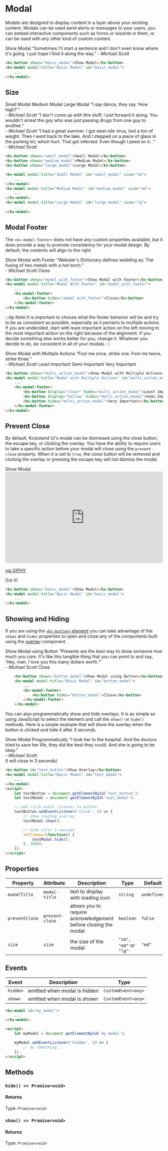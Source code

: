 # Modal

Modals are designed to display content in a layer above your existing content. Modals can be used send alerts or messages to your users, you can embed interactive components such as forms or wizards in them, or can be used with any other kind of custom content.

<div class="my-xl">
    <ks-button shows="basic_modal">Show Modal</ks-button>
    <ks-modal modal-title="Basic Modal" id="basic_modal">
        “Sometimes I'll start a sentence and I don't even know where it's going. I just hope I find it along the way.”
        <i>- Michael Scott</i>
    </ks-modal>
</div>

```html
<ks-button shows="basic_modal">Show Modal</ks-button>
<ks-modal modal-title="Basic Modal" id="basic_modal">
    ...
</ks-modal>
```

## Size

<div class="my-xl">
    <ks-button shows="small_modal">Small Modal</ks-button>
    <ks-button shows="medium_modal">Medium Modal</ks-button>
    <ks-button shows="large_modal">Large Modal</ks-button>
    <ks-modal modal-title="Small Modal" id="small_modal" size="sm">
        “I say dance, they say 'How high?'”<br>
        <i>- Michael Scott</i>
    </ks-modal>
    <ks-modal modal-title="Medium Modal" id="medium_modal" size="md">
        “I don't come up with this stuff, I just forward it along. You wouldn't arrest the guy who was just passing drugs from one guy to another.”<br>
        <i>- Michael Scott</i>
    </ks-modal>
    <ks-modal modal-title="Large Modal" id="large_modal" size="lg">
        “I had a great summer. I got west nile virus, lost a ton of weight. Then I went back to the lake. And I stepped on a piece of glass in the parking lot, which hurt. That got infected. Even though I peed on it...”<br>
        <i>- Michael Scott</i>
    </ks-modal>
</div>

```html
<ks-button shows="small_modal">Small Modal</ks-button>
<ks-button shows="medium_modal">Medium Modal</ks-button>
<ks-button shows="large_modal">Large Modal</ks-button>

<ks-modal modal-title="Small Modal" id="small_modal" size="sm">
    ...
</ks-modal>
<ks-modal modal-title="Medium Modal" id="medium_modal" size="md">
    ...
</ks-modal>
<ks-modal modal-title="Large Modal" id="large_modal" size="lg">
    ...
</ks-modal>
```

## Modal Footer

The `<ks-modal-footer>` does not have any custom properties available, but it does provide a way to promote consistency for your modal design. By default, the contents will align to the right.

<div class="my-xl">
    <ks-button shows="modal_with_footer">Show Modal with Footer</ks-button>
    <ks-modal modal-title="Modal With Footer" id="modal_with_footer">
        “Webster's Dictionary defines wedding as: The fusing of two metals with a hot torch.”<br>
        <i>- Michael Scott</i>
        <ks-modal-footer>
            <ks-button hides="modal_with_footer">Close</ks-button>
        </ks-modal-footer>
    </ks-modal>
</div>

```html
<ks-button shows="modal_with_footer">Show Modal with Footer</ks-button>
<ks-modal modal-title="Modal With Footer" id="modal_with_footer">
    ...
    <ks-modal-footer>
        <ks-button hides="modal_with_footer">Close</ks-button>
    </ks-modal-footer>
</ks-modal>
```

:::tip Note
It is important to choose what the footer behavior will be and try to be as consistent as possible, especially as it pertains to multiple actions. If you are undecided, start with least important action on the left moving to the most important action on the right because of the alignment. If you decide something else works better for you, change it. Whatever you decide to do, _be consistent_ in all of your modals.
:::

<div class="my-xl">
    <ks-button shows="multi_action_modal">Show Modal with Multiple Actions</ks-button>
    <ks-modal modal-title="Modal with Multiple Actions" id="multi_action_modal" size="lg">
        “Fool me once, strike one. Fool me twice, strike three.”<br>
        <i>- Michael Scott</i>
        <ks-modal-footer>
            <ks-button display="clear" hides="multi_action_modal">Least Important</ks-button>
            <ks-button display="hollow" hides="multi_action_modal">Semi-Important</ks-button>
            <ks-button class="ml-sm" hides="multi_action_modal">Very Important</ks-button>
        </ks-modal-footer>
    </ks-modal>
</div>

```html
<ks-button shows="multi_action_modal">Show Modal with Multiple Actions</ks-button>
<ks-modal modal-title="Modal with Multiple Actions" id="multi_action_modal" size="lg">
    ...
    <ks-modal-footer>
        <ks-button display="clear" hides="multi_action_modal">Least Important</ks-button>
        <ks-button display="hollow" hides="multi_action_modal">Semi-Important</ks-button>
        <ks-button hides="multi_action_modal">Very Important</ks-button>
    </ks-modal-footer>
</ks-modal>
```

## Prevent Close

By default, Kickstand UI's modal can be dismissed using the close button, the escape key, or clicking the overlay. You have the ability to require users to take a specific action before your modal will close using the `prevent-close` property. When it is set to `true`, the close button will be removed and clicking the overlay or pressing the escape key will not dismiss the modal.

<div class="my-xl">
    <ks-button shows="prevent-close_modal">Show Modal</ks-button>
    <ks-modal prevent-close modal-title="Prevent Close Modal" id="prevent-close_modal">
        <div style="width:100%;height:0;padding-bottom:58%;position:relative;">
            <iframe src="https://giphy.com/embed/Qa5dsjQjlCqOY" width="100%" height="100%" style="position:absolute" frameBorder="0" class="giphy-embed" allowFullScreen></iframe>
        </div>
        <p>
            <a href="https://giphy.com/gifs/the-office-michael-scott-graduation-Qa5dsjQjlCqOY">via GIPHY</a>
        </p>
        <ks-modal-footer>
            <ks-button hides="prevent-close_modal">Got It!</ks-button>
        </ks-modal-footer>
    </ks-modal>
</div>

```html
<ks-button shows="basic_modal">Show Modal</ks-button>
<ks-modal modal-title="Basic Modal" id="basic_modal">
    ...
</ks-modal>
```

## Showing and Hiding

If you are using the [`<ks-button>` element](/components/button.html) you can take advantage of the `shows` and `hides` properties to open and close any of the components built using the [overlay](/components/overlay.html) component.

<div class="my-xl display-flex">
    <ks-button shows="button_modal">Show Modal using Button</ks-button>
    <ks-modal modal-title="Basic Modal" id="button_modal">
        “Presents are the best way to show someone how much you care. It's like this tangible thing that you can point to and say, ‘Hey, man, I love you this many dollars worth.’”<br>
        <i>- Michael Scott</i>
        <ks-modal-footer>
            <ks-button hides="button_modal">Close</ks-button>
        </ks-modal-footer>
    </ks-modal>
</div>

```html
    <ks-button shows="button_modal">Show Modal using Button</ks-button>
    <ks-modal modal-title="Basic Modal" id="button_modal">
        ...
        <ks-modal-footer>
            <ks-button hides="button_modal">Close</ks-button>
        </ks-modal-footer>
    </ks-modal>
```

You can also programmatically show and hide overlays. It is as simple as using JavaScript to select the element and call the `show()` or `hide()` methods. Here is a simple example that will show the overlay when the button is clicked and hide it after 3 seconds.

<div class="my-xl">
    <ks-button id="js_button">Show Modal Programmatically</ks-button>
    <ks-modal modal-title="Basic Modal" id="test_modal">
        “I took her to the hospital. And the doctors tried to save her life, they did the best they could. And she is going to be okay.”<br>
        <i>- Michael Scott</i>
        <div class="mt-sm">(I will close in 3 seconds)</div>
    </ks-modal>
    <script>
        let testButton = document.getElementById('js_button');
        let testModal = document.getElementById('test_modal');
        testButton.addEventListener('click', () => {
            testModal.show();
            setTimeout(function() {
                testModal.hide();
            }, 3000);
        });
    </script>
</div>

```html
<ks-button id="test_button">Show Overlay</ks-button>
<ks-modal modal-title="Basic Modal" id="test_modal">
    ...
</ks-modal>
<script>
    let testButton = document.getElementById('test_button');
    let testModal = document.getElementById('test_modal');

    // add click event listener to button
    testButton.addEventListener('click', () => {
        // show loading overlay
        testModal.show();

        // hide after 3 seconds
        setTimeout(function() {
            testModal.hide();
        }, 3000);
    });
</script>
```

## Properties

| Property      | Attribute      | Description | Type           | Default        |
| ------------- | -------------- | ----------- | -------------- | -------------- |
| `modalTitle`  | `modal-title`  | text to display with loading icon | `string`        | `undefined` |
| `preventClose` | `prevent-close` | allows you to require acknowledgement before closing the modal | `boolean`     | `false`    |
| `size`        | `size`         | the size of the modal            | `"sm"`, `"md"` or `"lg"` | `"md"`         |

## Events

| Event    | Description                    | Type               |
| -------- | ------------------------------ | ------------------ |
| `hidden` | emitted when modal is hidden   | `CustomEvent<any>` |
| `shown`  | emitted when modal is shown    | `CustomEvent<any>` |

```html
<ks-modal id="my_modal">
    ...
</ks-modal>

<script>
    let myModal = document.getElementById('my_modal');

    myModal.addEventListener('hidden', () => {
        // do something...
    });
</script>
```

## Methods

### `hide() => Promise<void>`

#### Returns

Type: `Promise<void>`

### `show() => Promise<void>`

#### Returns

Type: `Promise<void>`
